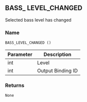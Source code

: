 ## BASS\_ LEVEL\_CHANGED

Selected bass level has changed


### Name

`BASS_LEVEL_CHANGED ()`


| Parameter | Description       |
| --------- | ----------------- |
| int       | Level             |
| int       | Output Binding ID |


### Returns

`None`